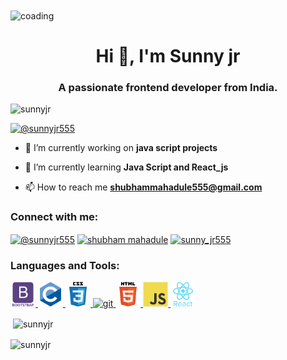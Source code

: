 
<img align = "center" alt="coading"  src="man.mp4">
     <h1 align="center">Hi 👋, I'm Sunny jr</h1>
<h3 align="center">A passionate frontend developer from India.</h3>

<p align="left"> <img src="https://komarev.com/ghpvc/?username=sunnyjr&label=Profile%20views&color=0e75b6&style=flat" alt="sunnyjr" /> </p>

<p align="left"> <a href="https://twitter.com/@sunnyjr555" target="blank"><img src="https://img.shields.io/twitter/follow/@sunnyjr555?logo=twitter&style=for-the-badge" alt="@sunnyjr555" /></a> </p>

- 🔭 I’m currently working on **java script projects**

- 🌱 I’m currently learning **Java Script and React_js**

- 📫 How to reach me **shubhammahadule555@gmail.com**

<h3 align="left">Connect with me:</h3>
<p align="left">
<a href="https://twitter.com/@sunnyjr555" target="blank"><img align="center" src="https://raw.githubusercontent.com/rahuldkjain/github-profile-readme-generator/master/src/images/icons/Social/twitter.svg" alt="@sunnyjr555" height="30" width="40" /></a>
<a href="https://linkedin.com/in/shubham mahadule" target="blank"><img align="center" src="https://raw.githubusercontent.com/rahuldkjain/github-profile-readme-generator/master/src/images/icons/Social/linked-in-alt.svg" alt="shubham mahadule" height="30" width="40" /></a>
<a href="https://instagram.com/sunny_jr555" target="blank"><img align="center" src="https://raw.githubusercontent.com/rahuldkjain/github-profile-readme-generator/master/src/images/icons/Social/instagram.svg" alt="sunny_jr555" height="30" width="40" /></a>
</p>

<h3 align="left">Languages and Tools:</h3>
<p align="left"> <a href="https://getbootstrap.com" target="_blank"> <img src="https://raw.githubusercontent.com/devicons/devicon/master/icons/bootstrap/bootstrap-plain-wordmark.svg" alt="bootstrap" width="40" height="40"/> </a> <a href="https://www.cprogramming.com/" target="_blank"> <img src="https://raw.githubusercontent.com/devicons/devicon/master/icons/c/c-original.svg" alt="c" width="40" height="40"/> </a> <a href="https://www.w3schools.com/css/" target="_blank"> <img src="https://raw.githubusercontent.com/devicons/devicon/master/icons/css3/css3-original-wordmark.svg" alt="css3" width="40" height="40"/> </a> <a href="https://git-scm.com/" target="_blank"> <img src="https://www.vectorlogo.zone/logos/git-scm/git-scm-icon.svg" alt="git" width="40" height="40"/> </a> <a href="https://www.w3.org/html/" target="_blank"> <img src="https://raw.githubusercontent.com/devicons/devicon/master/icons/html5/html5-original-wordmark.svg" alt="html5" width="40" height="40"/> </a> <a href="https://developer.mozilla.org/en-US/docs/Web/JavaScript" target="_blank"> <img src="https://raw.githubusercontent.com/devicons/devicon/master/icons/javascript/javascript-original.svg" alt="javascript" width="40" height="40"/> </a> <a href="https://reactjs.org/" target="_blank"> <img src="https://raw.githubusercontent.com/devicons/devicon/master/icons/react/react-original-wordmark.svg" alt="react" width="40" height="40"/> </a> </p>

<p>&nbsp;<img align="center" src="https://github-readme-stats.vercel.app/api?username=sunnyjr&show_icons=true&locale=en" alt="sunnyjr" /></p>

<p><img align="center" src="https://github-readme-streak-stats.herokuapp.com/?user=sunnyjr&" alt="sunnyjr" /></p>
